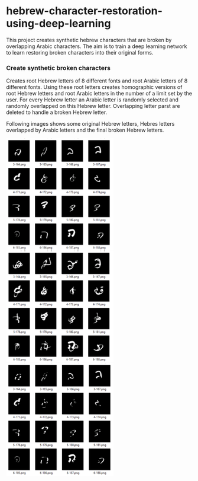 # hebrew-character-restoration-using-deep-learning
This project creates synthetic hebrew characters that are broken by overlapping Arabic characters. The aim is to train a deep learning network to learn restoring broken characters into their original forms.
### Create synthetic broken characters
Creates root Hebrew letters of 8 different fonts and root Arabic letters of 8 different fonts. Using these root letters creates homographic versions of root Hebrew letters and root Arabic letters in the number of a limit set by the user.
For every Hebrew letter an Arabic letter is randomly selected and randomly overlapped on this Hebrew letter. Overlapping letter parst are deleted to handle a broken Hebrew letter.

Following images shows some original Hebrew letters, Hebres letters overlapped by Arabic letters and the final broken Hebrew letters.

<img src="/images/original-hebrew-letters.png" alt="drawing" width="290"/> <img src="/images/arabic-overlap-hebrew.png" alt="drawing" width="290"/> <img src="/images/broken-hebrew-letters.png" alt="drawing" width="290"/>

